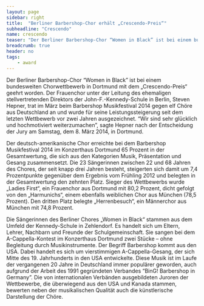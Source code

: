 ```yaml
---
layout: page
sidebar: right
title:  "Berliner Barbershop-Chor erhält „Crescendo-Preis“"
subheadline: "Crescendo"
name: crescendo
teaser: "Der Berliner Barbershop-Chor “Women in Black” ist bei einem bundesweiten Chorwettbewerb in Dortmund mit dem „Crescendo-Preis“ geehrt worden."
breadcrumb: true
header: no
tags:
    - award
---
```

Der Berliner Barbershop-Chor “Women in Black” ist bei einem bundesweiten Chorwettbewerb in Dortmund mit dem „Crescendo-Preis“ geehrt worden. Der Frauenchor unter der Leitung des ehemaligen stellvertretenden Direktors der John-F.-Kennedy-Schule in Berlin, Steven Hepner, trat im März beim Barbershop Musikfestival 2014 gegen elf Chöre aus Deutschland an und wurde für seine Leistungssteigerung seit dem letzten Wettbewerb vor zwei Jahren ausgezeichnet. “Wir sind sehr glücklich und hochmotiviert weiterzumachen”, sagte Hepner nach der Entscheidung der Jury am Samstag, dem 8. März 2014, in Dortmund.

Der deutsch-amerikanische Chor erreichte bei dem Barbershop Musikfestival 2014 im Konzerthaus Dortmund 65 Prozent in der Gesamtwertung, die sich aus den Kategorien Musik, Präsentation und Gesang zusammensetzt. Die 23 Sängerinnen zwischen 22 und 68 Jahren des Chores, der seit knapp drei Jahren besteht, steigerten sich damit um 7,4 Prozentpunkte gegenüber dem Ergebnis vom Frühling 2012 und belegten in der Gesamtwertung den zehnten Platz. Sieger des Wettbewerbs wurde „Ladies First“, ein Frauenchor aus Dortmund mit 80,2 Prozent, dicht gefolgt von den „Harmunichs“, einem ebenfalls weiblichen Chor aus München (78,5 Prozent). Den dritten Platz belegte „Herrenbesuch“, ein Männerchor aus München mit 74,8 Prozent.

Die Sängerinnen des Berliner Chores „Women in Black“ stammen aus dem Umfeld der Kennedy-Schule in Zehlendorf. Es handelt sich um Eltern, Lehrer, Nachbarn und Freunde der Schulgemeinschaft. Sie sangen bei dem A-Cappella-Kontest im Konzerthaus Dortmund zwei Stücke – ohne Begleitung durch Musikinstrumente. Der Begriff Barbershop kommt aus den USA. Dabei handelt es sich um vierstimmigen A-Cappella-Gesang, der sich Mitte des 19. Jahrhunderts in den USA entwickelte. Diese Musik ist im Laufe der vergangenen 20 Jahre in Deutschland immer populärer geworden, auch aufgrund der Arbeit des 1991 gegründeten Verbandes “BinG! Barbershop in Germany”. Die von internationalen Verbänden ausgebildeten Juroren der Wettbewerbe, die überwiegend aus den USA und Kanada stammen, bewerten neben der musikalischen Qualität auch die künstlerische Darstellung der Chöre. 
